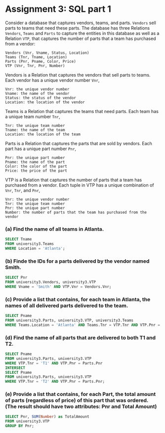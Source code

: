 # Assignment 3: SQL part 1

Consider a database that captures vendors, teams, and parts. `Vendors` sell parts to teams that need these parts.
The database has three Relations `Vendors`, `Teams` and `Parts` to capture the entities in this database as well
as a Relation `VTP`, that captures the number of parts that a team has purchased from a vendor:

    Vendors (Vnr, Vname, Status, Location)
    Teams (Tnr, Tname, Location)
    Parts (Pnr, Pname, Color, Price)
    VTP (Vnr, Tnr, Pnr, Number)

Vendors is a Relation that captures the vendors that sell parts to teams. Each vendor has a unique vendor number `Vnr`,

    Vnr: the unique vendor number
    Vname: the name of the vendor
    Status: the status of the vendor
    Location: the location of the vendor

Teams is a Relation that captures the teams that need parts. Each team has a unique team number `Tnr`,

    Tnr: the unique team number
    Tname: the name of the team
    Location: the location of the team

Parts is a Relation that captures the parts that are sold by vendors. Each part has a unique part number `Pnr`,

    Pnr: the unique part number
    Pname: the name of the part
    Color: the color of the part
    Price: the price of the part

VTP is a Relation that captures the number of parts that a team has purchased from a vendor. Each tuple in VTP has a unique combination of `Vnr`, `Tnr`, and `Pnr`,

    Vnr: the unique vendor number
    Tnr: the unique team number
    Pnr: the unique part number
    Number: the number of parts that the team has purchased from the vendor

### (a) Find the name of all teams in Atlanta.

```sql
SELECT Tname
FROM university3.Teams
WHERE Location = 'Atlanta';
```

### (b) Finde the IDs for a parts delivered by the vendor named Smith.

```sql
SELECT Pnr
FROM university3.Vendors, university3.VTP
WHERE Vname = 'Smith' AND VTP.Vnr = Vendors.Vnr;
```

### (c) Provide a list that contains, for each team in Atlanta, the names of all delivered parts delivered to the team.

```sql
SELECT Pname
FROM university3.Parts, university3.VTP, university3.Teams
WHERE Teams.Location = 'Atlanta' AND Teams.Tnr = VTP.Tnr AND VTP.Pnr = Parts.Pnr;
```

### (d) Find the name of all parts that are delivered to both T1 and T2.

```sql
SELECT Pname
FROM university3.Parts, university3.VTP
WHERE VTP.Tnr = 'T1' AND VTP.Pnr = Parts.Pnr
INTERSECT
SELECT Pname
FROM university3.Parts, university3.VTP
WHERE VTP.Tnr = 'T2' AND VTP.Pnr = Parts.Pnr;
```

### (e) Provide a list that contains, for each Part, the total amount of parts (regardless of price) of this part that was ordered. (The result should have two attributes: Pnr and Total Amount)

```sql
SELECT Pnr, SUM(Number) as TotalAmount
FROM university3.VTP
GROUP BY Pnr;
```
